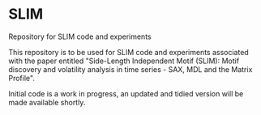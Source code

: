 # SLIM
Repository for SLIM code and experiments

This repository is to be used for SLIM code and experiments associated with the paper entitled "Side-Length Independent Motif (SLIM): Motif discovery and volatility analysis in time series - SAX, MDL and the Matrix Profile".

Initial code is a work in progress, an updated and tidied version will be made available shortly.
